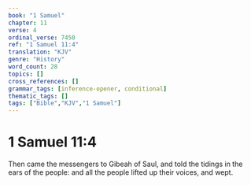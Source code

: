 ```yaml
---
book: "1 Samuel"
chapter: 11
verse: 4
ordinal_verse: 7450
ref: "1 Samuel 11:4"
translation: "KJV"
genre: "History"
word_count: 28
topics: []
cross_references: []
grammar_tags: [inference-opener, conditional]
thematic_tags: []
tags: ["Bible","KJV","1 Samuel"]
---
```


# 1 Samuel 11:4

Then came the messengers to Gibeah of Saul, and told the tidings in the ears of the people: and all the people lifted up their voices, and wept.
